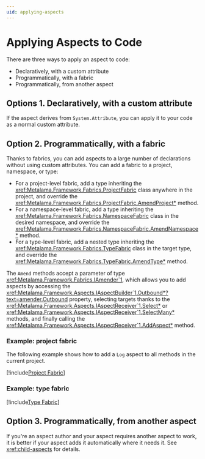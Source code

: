 ```yaml
---
uid: applying-aspects
---
```


# Applying Aspects to Code

There are three ways to apply an aspect to code:

* Declaratively, with a custom attribute
* Programmatically, with a fabric
* Programmatically, from another aspect

## Options 1. Declaratively, with a custom attribute

If the aspect derives from `System.Attribute`, you can apply it to your code as a normal custom attribute.


## Option 2. Programmatically, with a fabric

[comment]: # (TODO: document better)

Thanks to fabrics, you can add aspects to a large number of declarations without using custom attributes. You can add a fabric to a project, namespace, or type:

* For a project-level fabric, add a type inheriting the <xref:Metalama.Framework.Fabrics.ProjectFabric> class anywhere in the project, and override the <xref:Metalama.Framework.Fabrics.ProjectFabric.AmendProject*> method.
* For a namespace-level fabric, add a type inheriting the <xref:Metalama.Framework.Fabrics.NamespaceFabric> class in the desired namespace, and override the <xref:Metalama.Framework.Fabrics.NamespaceFabric.AmendNamespace*> method.
* For a type-level fabric, add a nested type inheriting the <xref:Metalama.Framework.Fabrics.TypeFabric> class in the target type, and override the <xref:Metalama.Framework.Fabrics.TypeFabric.AmendType*> method.

The `Amend` methods accept a parameter of type <xref:Metalama.Framework.Fabrics.IAmender`1>, which allows you to add aspects by accessing the <xref:Metalama.Framework.Aspects.IAspectBuilder`1.Outbound*?text=amender.Outbound> property, selecting targets thanks to the <xref:Metalama.Framework.Aspects.IAspectReceiver`1.Select*> or <xref:Metalama.Framework.Aspects.IAspectReceiver`1.SelectMany*>  methods, and finally calling the <xref:Metalama.Framework.Aspects.IAspectReceiver`1.AddAspect*> method.

### Example: project fabric

The following example shows how to add a `Log` aspect to all methods in the current project.

[!include[Project Fabric](../../code/Metalama.Documentation.SampleCode.AspectFramework/ProjectFabric.cs)]

### Example: type fabric

[!include[Type Fabric](../../code/Metalama.Documentation.SampleCode.AspectFramework/TypeFabric.cs)]

## Option 3. Programmatically, from another aspect

If you're an aspect author and your aspect requires another aspect to work, it is better if your aspect adds it automatically where it needs it. See <xref:child-aspects> for details.

